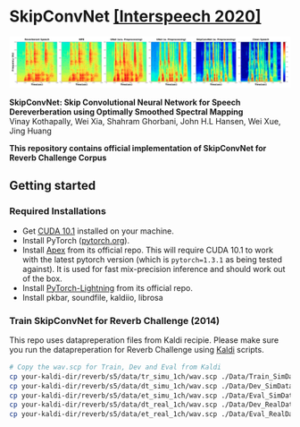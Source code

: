# <b>SkipConvNet</b> [[Interspeech 2020]](https://arxiv.org/abs/2007.09131)

<img src='./Images/Enhancement_algorithms.png' width=1024>

**SkipConvNet: Skip Convolutional Neural Network for Speech
Dereverberation using Optimally Smoothed Spectral Mapping** <br>
Vinay Kothapally, Wei Xia, Shahram Ghorbani, John H.L Hansen, Wei Xue, Jing Huang<br>

**This repository contains official implementation of SkipConvNet for Reverb Challenge Corpus** <br>

## Getting started

### Required Installations
- Get [CUDA 10.1](https://developer.nvidia.com/cuda-10.1-download-archive-base)
  installed on your machine.
- Install PyTorch ([pytorch.org](http://pytorch.org)).
- Install [Apex](https://github.com/NVIDIA/apex/) from its official repo. This
  will require CUDA 10.1 to work with the latest pytorch version (which is
`pytorch=1.3.1` as being tested against). It is used for fast mix-precision
inference and should work out of the box.
- Install [PyTorch-Lightning](https://github.com/PyTorchLightning/pytorch-lightning) from its official repo.
- Install pkbar, soundfile, kaldiio, librosa 


### Train SkipConvNet for Reverb Challenge (2014)

This repo uses datapreperation files from Kaldi recipie. Please make sure you run the datapreperation for Reverb Challenge using [Kaldi](https://github.com/kaldi-asr/kaldi/tree/master/egs/reverb/) scripts.

``` bash
# Copy the wav.scp for Train, Dev and Eval from Kaldi
cp your-kaldi-dir/reverb/s5/data/tr_simu_1ch/wav.scp ./Data/Train_SimData.scp
cp your-kaldi-dir/reverb/s5/data/dt_simu_1ch/wav.scp ./Data/Dev_SimData.scp
cp your-kaldi-dir/reverb/s5/data/et_simu_1ch/wav.scp ./Data/Eval_SimData.scp
cp your-kaldi-dir/reverb/s5/data/dt_real_1ch/wav.scp ./Data/Dev_RealData.scp
cp your-kaldi-dir/reverb/s5/data/et_real_1ch/wav.scp ./Data/Eval_RealData.scp
```